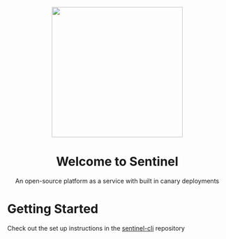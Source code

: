 <p align="center">
  <img src="https://user-images.githubusercontent.com/70296400/164531490-e281144b-e918-4910-95ac-85148154be72.png" width="300" height="300">
</p>

<h1 align="center">Welcome to Sentinel</h1>

<p align="center">An open-source platform as a service with built in canary deployments</p>
  


# Getting Started

<p>Check out the set up instructions in the <a href="https://github.com/Sentinel-PaaS/Sentinel-CLI">sentinel-cli</a> repository</p>